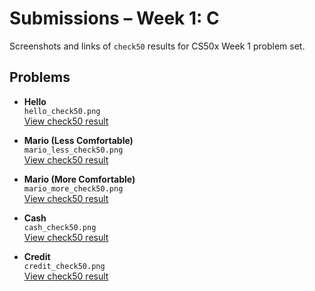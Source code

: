 # Submissions – Week 1: C

Screenshots and links of `check50` results for CS50x Week 1 problem set.

## Problems

- **Hello**  
  `hello_check50.png`  
  [View check50 result](https://submit.cs50.io/check50/your-hello-link)

- **Mario (Less Comfortable)**  
  `mario_less_check50.png`  
  [View check50 result](https://submit.cs50.io/check50/your-mario-less-link)

- **Mario (More Comfortable)**  
  `mario_more_check50.png`  
  [View check50 result](https://submit.cs50.io/check50/your-mario-more-link)

- **Cash**  
  `cash_check50.png`  
  [View check50 result](https://submit.cs50.io/check50/your-cash-link)

- **Credit**  
  `credit_check50.png`  
  [View check50 result](https://submit.cs50.io/check50/your-credit-link)
